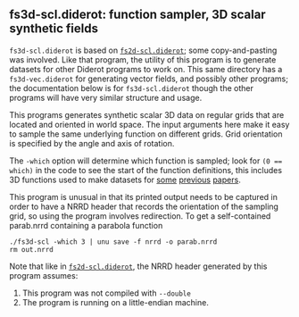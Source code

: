 ## fs3d-scl.diderot: function sampler, 3D scalar synthetic fields

`fs3d-scl.diderot` is based on [`fs2d-scl.diderot`](../fs2d); some
copy-and-pasting was involved.  Like that program, the utility of this
program is to generate datasets for other Diderot programs to work on.
This same directory has a `fs3d-vec.diderot` for generating vector
fields, and possibly other programs; the documentation below is for
`fs3d-scl.diderot` though the other programs will have very similar
structure and usage.

This programs generates synthetic scalar 3D data on regular grids that
are located and oriented in world space.  The input arguments here
make it easy to sample the same underlying function on different
grids.  Grid orientation is specified by the angle and axis of
rotation.

The `-which` option will determine which function is sampled; look for
`(0 == which)` in the code to see the start of the function
definitions, this includes 3D functions used to make datasets for
[some](http://people.cs.uchicago.edu/~glk/pubs/#VIS-2003)
[previous](http://people.cs.uchicago.edu/~glk/pubs/#VIS-2009)
[papers](http://people.cs.uchicago.edu/~glk/pubs/#VIS-2014).

This program is unusual in that its printed output needs to be captured
in order to have a NRRD header that records the orientation of the
sampling grid, so using the program involves redirection.  To
get a self-contained parab.nrrd containing a parabola function

	./fs3d-scl -which 3 | unu save -f nrrd -o parab.nrrd
	rm out.nrrd

Note that like in [`fs2d-scl.diderot`](../fs2d), the NRRD header
generated by this program assumes:

1. This program was not compiled with `--double`
2. The program is running on a little-endian machine.

